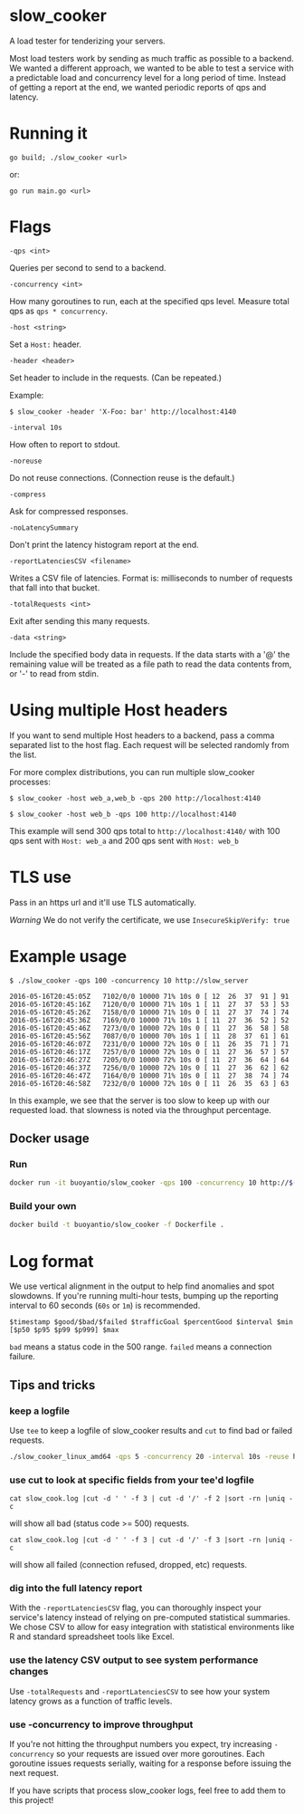 # slow_cooker
A load tester for tenderizing your servers.

Most load testers work by sending as much traffic as possible to a
backend. We wanted a different approach, we wanted to be able to test
a service with a predictable load and concurrency level for a long
period of time. Instead of getting a report at the end, we wanted
periodic reports of qps and latency.

# Running it

`go build; ./slow_cooker <url>`

or:

`go run main.go <url>`

# Flags

`-qps <int>`

Queries per second to send to a backend.

`-concurrency <int>`

How many goroutines to run, each at the specified qps level. Measure
total qps as `qps * concurrency`.

`-host <string>`

Set a `Host:` header.

`-header <header>`

Set header to include in the requests. (Can be repeated.)

Example:

```$ slow_cooker -header 'X-Foo: bar' http://localhost:4140```

`-interval 10s`

How often to report to stdout.

`-noreuse`

Do not reuse connections. (Connection reuse is the default.)

`-compress`

Ask for compressed responses.

`-noLatencySummary`

Don't print the latency histogram report at the end.

`-reportLatenciesCSV <filename>`

Writes a CSV file of latencies. Format is: milliseconds to number of
requests that fall into that bucket.

`-totalRequests <int>`

Exit after sending this many requests.

`-data <string>`

Include the specified body data in requests. If the data starts with a '@' the
remaining value will be treated as a file path to read the data contents from,
or '-' to read from stdin.

# Using multiple Host headers

If you want to send multiple Host headers to a backend, pass a comma separated
list to the host flag. Each request will be selected randomly from the list.

For more complex distributions, you can run multiple slow_cooker processes:

```$ slow_cooker -host web_a,web_b -qps 200 http://localhost:4140```

```$ slow_cooker -host web_b -qps 100 http://localhost:4140```

This example will send 300 qps total to `http://localhost:4140/` with 100 qps
sent with `Host: web_a` and 200 qps sent with `Host: web_b`

# TLS use

Pass in an https url and it'll use TLS automatically.

_Warning_ We do not verify the certificate, we use `InsecureSkipVerify: true`

# Example usage

```
$ ./slow_cooker -qps 100 -concurrency 10 http://slow_server

2016-05-16T20:45:05Z   7102/0/0 10000 71% 10s 0 [ 12  26  37  91 ] 91
2016-05-16T20:45:16Z   7120/0/0 10000 71% 10s 1 [ 11  27  37  53 ] 53
2016-05-16T20:45:26Z   7158/0/0 10000 71% 10s 0 [ 11  27  37  74 ] 74
2016-05-16T20:45:36Z   7169/0/0 10000 71% 10s 1 [ 11  27  36  52 ] 52
2016-05-16T20:45:46Z   7273/0/0 10000 72% 10s 0 [ 11  27  36  58 ] 58
2016-05-16T20:45:56Z   7087/0/0 10000 70% 10s 1 [ 11  28  37  61 ] 61
2016-05-16T20:46:07Z   7231/0/0 10000 72% 10s 0 [ 11  26  35  71 ] 71
2016-05-16T20:46:17Z   7257/0/0 10000 72% 10s 0 [ 11  27  36  57 ] 57
2016-05-16T20:46:27Z   7205/0/0 10000 72% 10s 0 [ 11  27  36  64 ] 64
2016-05-16T20:46:37Z   7256/0/0 10000 72% 10s 0 [ 11  27  36  62 ] 62
2016-05-16T20:46:47Z   7164/0/0 10000 71% 10s 0 [ 11  27  38  74 ] 74
2016-05-16T20:46:58Z   7232/0/0 10000 72% 10s 0 [ 11  26  35  63 ] 63
```

In this example, we see that the server is too slow to keep up with
our requested load. that slowness is noted via the throughput
percentage.

## Docker usage

### Run

```bash
docker run -it buoyantio/slow_cooker -qps 100 -concurrency 10 http://$(docker-machine ip default):4140
```

### Build your own

```bash
docker build -t buoyantio/slow_cooker -f Dockerfile .
```

# Log format

We use vertical alignment in the output to help find anomalies and spot
slowdowns. If you're running multi-hour tests, bumping up the reporting
interval to 60 seconds (`60s` or `1m`) is recommended.

```
$timestamp $good/$bad/$failed $trafficGoal $percentGood $interval $min [$p50 $p95 $p99 $p999] $max
```

`bad` means a status code in the 500 range. `failed` means a
connection failure.

## Tips and tricks

### keep a logfile

Use `tee` to keep a logfile of slow_cooker results and `cut` to find bad or failed requests.

```bash
./slow_cooker_linux_amd64 -qps 5 -concurrency 20 -interval 10s -reuse http://localhost:4140 | tee slow_cooker.log
```

### use cut to look at specific fields from your tee'd logfile

`cat slow_cook.log |cut -d ' ' -f 3 | cut -d '/' -f 2 |sort -rn |uniq -c`

will show all bad (status code >= 500) requests.

`cat slow_cook.log |cut -d ' ' -f 3 | cut -d '/' -f 3 |sort -rn |uniq -c`

will show all failed (connection refused, dropped, etc) requests.

### dig into the full latency report

With the `-reportLatenciesCSV` flag, you can thoroughly inspect your
service's latency instead of relying on pre-computed statistical
summaries. We chose CSV to allow for easy integration with statistical
environments like R and standard spreadsheet tools like Excel.

### use the latency CSV output to see system performance changes

Use `-totalRequests` and `-reportLatenciesCSV` to see how your system
latency grows as a function of traffic levels.

### use -concurrency to improve throughput

If you're not hitting the throughput numbers you expect, try
increasing `-concurrency` so your requests are issued over more
goroutines. Each goroutine issues requests serially, waiting for a
response before issuing the next request.

If you have scripts that process slow_cooker logs, feel free to add
them to this project!
